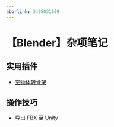 ```yaml
---
abbrlink: 3495031609
---
```

# 【Blender】杂项笔记

## 实用插件

- [空物体转骨架](https://github.com/artellblender/empties_to_bones)

## 操作技巧

- [导出 FBX 至 Unity](https://polynook.com/learn/how-to-export-models-from-blender-to-unity)
